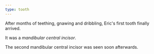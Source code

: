 ```yaml
---
type: tooth
---
```


After months of teething, gnawing and dribbling, Eric's first tooth finally arrived.

It was a *mandibular central incisor*.

The second mandibular central incisor was seen soon afterwards.